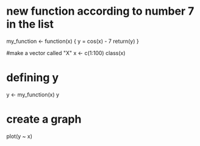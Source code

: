 
# new function according to number 7 in the list
my_function <- function(x) {
  y = cos(x) - 7
  return(y)
}



#make a vector called "X"
x <- c(1:100)
class(x)

# defining y
y <- my_function(x)
y

# create a graph
plot(y ~ x)
